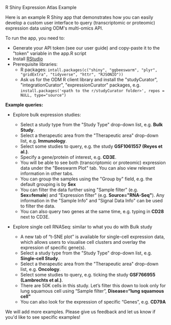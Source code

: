 R Shiny Expression Atlas Example

Here is an example R Shiny app that demonstrates how you can easily develop a custom user interface to query (transcriptomic or proteomic) expression data using ODM's multi-omics API.

To run the app, you need to:

- Generate your API token (see our user guide) and copy-paste it to the "token" variable in the app.R script
- Install [RStudio](https://rstudio.com/)
- Prerequisite libraries:
  - R packages: 
    `intall.packages(c("shiny", "ggbeeswarm", "plyr", "gridExtra", "tidyverse", "httr", "RJSONIO"))`
  - Ask us for the ODM R client library and install the "studyCurator", "integrationCurator", "expressionCurator" packages, e.g. 
    `install.packages('<path to the r/studyCurator folder>', repos = NULL, type="source")`

**Example queries:**

- Explore bulk expression studies:
  - Select a study type from the "Study Type" drop-down list, e.g. **Bulk Study**.
  - Select a therapeutic area from the "Therapeutic area" drop-down list, e.g. **Immunology**.
  - Select some studies to query, e.g. the study **GSF1061557 (Reyes et al.)**.
  - Specify a gene/protein of interest, e.g. **CD3E**.
  - You will be able to see both (transcriptomic or proteomic) expression data under the "Beeswarm Plot" tab. You can also view relevant information in other tabs.
  - You can group the samples using the "Group by" field, e.g. the default grouping is by **Sex**
  - You can filter the data further using "Sample filter" (e.g. **Sex=female**) and "Expression filter" (e.g. **Source="RNA-Seq"**). Any information in the "Sample Info" and "Signal Data Info" can be used to filter the data.
  - You can also query two genes at the same time, e.g. typing in **CD28** next to CD3E.

- Explore single cell RNASeq: similar to what you do with Bulk study
  - A new tab of “t-SNE plot” is available for single-cell expression data, which allows users to visualise cell clusters and overlay the expression of specific gene(s).
  - Select a study type from the "Study Type" drop-down list, e.g. **Single-cell Study**.
  - Select a therapeutic area from the "Therapeutic area" drop-down list, e.g. **Oncology**.
  - Select some studies to query, e.g. ticking the study **GSF766955 (Lambrechts et al.)**.
  - There are 50K cells in this study. Let’s filter this down to look only for lung squamous cell using “Sample filter”, **Disease=“lung squamous cell"**
  - You can also look for the expression of specific “Genes”, e.g. **CD79A**


We will add more examples. Please give us feedback and let us know if you'd like to see specific examples!

